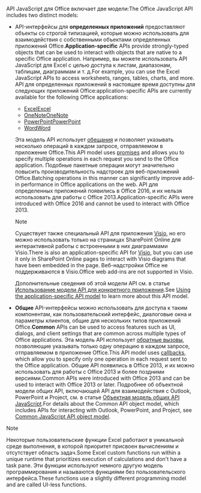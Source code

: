 <span data-ttu-id="60f56-101">API JavaScript для Office включает две модели:</span><span class="sxs-lookup"><span data-stu-id="60f56-101">The Office JavaScript API includes two distinct models:</span></span>

- <span data-ttu-id="60f56-102">API-интерфейсы для **определенных приложений** предоставляют объекты со строгой типизацией, которые можно использовать для взаимодействия с собственными объектами определенных приложений Office.</span><span class="sxs-lookup"><span data-stu-id="60f56-102">**Application-specific** APIs provide strongly-typed objects that can be used to interact with objects that are native to a specific Office application.</span></span> <span data-ttu-id="60f56-103">Например, вы можете использовать API JavaScript для Excel с целью доступа к листам, диапазонам, таблицам, диаграммам и т. д.</span><span class="sxs-lookup"><span data-stu-id="60f56-103">For example, you can use the Excel JavaScript APIs to access worksheets, ranges, tables, charts, and more.</span></span> <span data-ttu-id="60f56-104">API для определенных приложений в настоящее время доступны для следующих приложений Office:</span><span class="sxs-lookup"><span data-stu-id="60f56-104">application-specific APIs are currently available for the following Office applications:</span></span>

    - [<span data-ttu-id="60f56-105">Excel</span><span class="sxs-lookup"><span data-stu-id="60f56-105">Excel</span></span>](../reference/overview/excel-add-ins-reference-overview.md)
    - [<span data-ttu-id="60f56-106">OneNote</span><span class="sxs-lookup"><span data-stu-id="60f56-106">OneNote</span></span>](../reference/overview/onenote-add-ins-javascript-reference.md)
    - [<span data-ttu-id="60f56-107">PowerPoint</span><span class="sxs-lookup"><span data-stu-id="60f56-107">PowerPoint</span></span>](../reference/overview/powerpoint-add-ins-reference-overview.md)
    - [<span data-ttu-id="60f56-108">Word</span><span class="sxs-lookup"><span data-stu-id="60f56-108">Word</span></span>](../reference/overview/word-add-ins-reference-overview.md)

    <span data-ttu-id="60f56-109">Эта модель API использует [обещания](https://developer.mozilla.org/docs/Web/JavaScript/Reference/Global_Objects/Promise) и позволяет указывать несколько операций в каждом запросе, отправляемом в приложение Office.</span><span class="sxs-lookup"><span data-stu-id="60f56-109">This API model uses [promises](https://developer.mozilla.org/docs/Web/JavaScript/Reference/Global_Objects/Promise) and allows you to specify multiple operations in each request you send to the Office application.</span></span> <span data-ttu-id="60f56-110">Подобные пакетные операции могут значительно повысить производительность надстроек для веб-приложений Office.</span><span class="sxs-lookup"><span data-stu-id="60f56-110">Batching operations in this manner can significantly improve add-in performance in Office applications on the web.</span></span> <span data-ttu-id="60f56-111">API для определенных приложений появились в Office 2016, и их нельзя использовать для работы с Office 2013.</span><span class="sxs-lookup"><span data-stu-id="60f56-111">Application-specific APIs were introduced with Office 2016 and cannot be used to interact with Office 2013.</span></span>

    > [!NOTE]
    > <span data-ttu-id="60f56-112">Существует также специальный API для приложения [Visio](../reference/overview/visio-javascript-reference-overview.md), но его можно использовать только на страницах SharePoint Online для интерактивной работы с встроенными в них диаграммами Visio.</span><span class="sxs-lookup"><span data-stu-id="60f56-112">There is also an application-specific API for [Visio](../reference/overview/visio-javascript-reference-overview.md), but you can use it only in SharePoint Online pages to interact with Visio diagrams that have been embedded in the page.</span></span> <span data-ttu-id="60f56-113">Веб-надстройки Office не поддерживаются в Visio.</span><span class="sxs-lookup"><span data-stu-id="60f56-113">Office web add-ins are not supported in Visio.</span></span>

    <span data-ttu-id="60f56-114">Дополнительные сведения об этой модели API см. в статье [Использование модели API для конкретного приложения](../develop/application-specific-api-model.md).</span><span class="sxs-lookup"><span data-stu-id="60f56-114">See [Using the application-specific API model](../develop/application-specific-api-model.md) to learn more about this API model.</span></span>

- <span data-ttu-id="60f56-115">**Общие** API-интерфейсы можно использовать для доступа к таким компонентам, как пользовательский интерфейс, диалоговые окна и параметры клиентов, общие для нескольких типов приложений Office.</span><span class="sxs-lookup"><span data-stu-id="60f56-115">**Common** APIs can be used to access features such as UI, dialogs, and client settings that are common across multiple types of Office applications.</span></span> <span data-ttu-id="60f56-116">Эта модель API использует [обратные вызовы](https://developer.mozilla.org/docs/Glossary/Callback_function), позволяющие указывать только одну операцию в каждом запросе, отправляемом в приложение Office.</span><span class="sxs-lookup"><span data-stu-id="60f56-116">This API model uses [callbacks](https://developer.mozilla.org/docs/Glossary/Callback_function), which allow you to specify only one operation in each request sent to the Office application.</span></span> <span data-ttu-id="60f56-117">Общие API появились в Office 2013, и их можно использовать для работы с Office 2013 и более поздними версиями.</span><span class="sxs-lookup"><span data-stu-id="60f56-117">Common APIs were introduced with Office 2013 and can be used to interact with Office 2013 or later.</span></span> <span data-ttu-id="60f56-118">Подробнее об объектной модели общих API, включающей API для взаимодействия с Outlook, PowerPoint и Project, см. в статье [Объектная модель общих API JavaScript](../develop/office-javascript-api-object-model.md).</span><span class="sxs-lookup"><span data-stu-id="60f56-118">For details about the Common API object model, which includes APIs for interacting with Outlook, PowerPoint, and Project, see [Common JavaScript API object model](../develop/office-javascript-api-object-model.md).</span></span>

> [!NOTE]
> <span data-ttu-id="60f56-119">Некоторые пользовательские функции Excel работают в уникальной среде выполнения, в которой приоритет присвоен вычислениям и отсутствует область задач.</span><span class="sxs-lookup"><span data-stu-id="60f56-119">Some Excel custom functions run within a unique runtime that prioritizes execution of calculations and don't have a task pane.</span></span> <span data-ttu-id="60f56-120">Эти функции используют немного другую модель программирования и называются функциями без пользовательского интерфейса.</span><span class="sxs-lookup"><span data-stu-id="60f56-120">These functions use a slightly different programming model and are called UI-less functions.</span></span>
